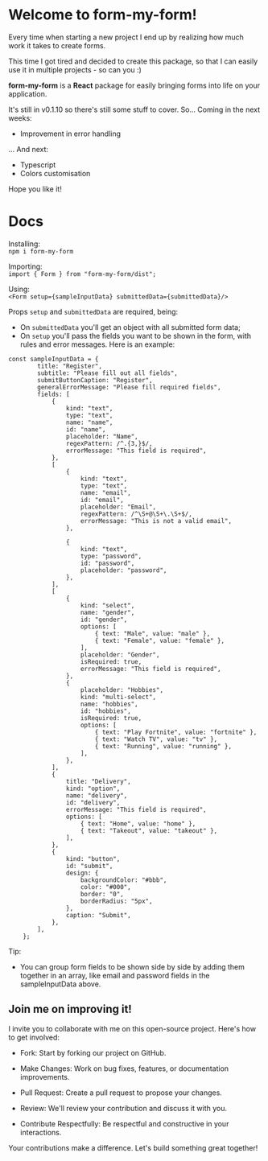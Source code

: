 # Welcome to form-my-form! 

Every time when starting a new project I end up by realizing how much work it takes to create forms.

This time I got tired and decided to create this package, so that I can easily use it in multiple projects - so can you :)

<b>form-my-form</b> is a <b>React</b> package for easily bringing forms into life on your application.

It's still in v0.1.10 so there's still some stuff to cover. So... Coming in the next weeks:

- Improvement in error handling

... And next:

- Typescript
- Colors customisation

Hope you like it!

# Docs

Installing: 
<br>`npm i form-my-form`

Importing:
<br>`import { Form } from "form-my-form/dist";`

Using:
<br>`<Form setup={sampleInputData} submittedData={submittedData}/>`

Props `setup` and `submittedData` are required, being:

* On `submittedData` you'll get an object with all submitted form data;
* On `setup` you'll pass the fields you want to be shown in the form, with rules and error messages. Here is an example:

```
const sampleInputData = {
        title: "Register",
        subtitle: "Please fill out all fields",
        submitButtonCaption: "Register",
        generalErrorMessage: "Please fill required fields",
        fields: [
            {
                kind: "text",
                type: "text",
                name: "name",
                id: "name",
                placeholder: "Name",
                regexPattern: /^.{3,}$/,
                errorMessage: "This field is required",
            },
            [
                {
                    kind: "text",
                    type: "text",
                    name: "email",
                    id: "email",
                    placeholder: "Email",
                    regexPattern: /^\S+@\S+\.\S+$/,
                    errorMessage: "This is not a valid email",
                },

                {
                    kind: "text",
                    type: "password",
                    id: "password",
                    placeholder: "password",
                },
            ],
            [
                {
                    kind: "select",
                    name: "gender",
                    id: "gender",
                    options: [
                        { text: "Male", value: "male" },
                        { text: "Female", value: "female" },
                    ],
                    placeholder: "Gender",
                    isRequired: true,
                    errorMessage: "This field is required",
                },
                {
                    placeholder: "Hobbies",
                    kind: "multi-select",
                    name: "hobbies",
                    id: "hobbies",
                    isRequired: true,
                    options: [
                        { text: "Play Fortnite", value: "fortnite" },
                        { text: "Watch TV", value: "tv" },
                        { text: "Running", value: "running" },
                    ],
                },
            ],
            {
                title: "Delivery",
                kind: "option",
                name: "delivery",
                id: "delivery",
                errorMessage: "This field is required",
                options: [
                    { text: "Home", value: "home" },
                    { text: "Takeout", value: "takeout" },
                ],
            },
            {
                kind: "button",
                id: "submit",
                design: {
                    backgroundColor: "#bbb",
                    color: "#000",
                    border: "0",
                    borderRadius: "5px",
                },
                caption: "Submit",
            },
        ],
    };
```

Tip:

- You can group form fields to be shown side by side by adding them together in an array, like email and password fields in the sampleInputData above.

## Join me on improving it!
I invite you to collaborate with me on this open-source project. Here's how to get involved:

- Fork: Start by forking our project on GitHub.

- Make Changes: Work on bug fixes, features, or documentation improvements.

- Pull Request: Create a pull request to propose your changes.

- Review: We'll review your contribution and discuss it with you.

- Contribute Respectfully: Be respectful and constructive in your interactions.

Your contributions make a difference. Let's build something great together!